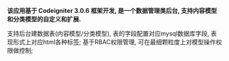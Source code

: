 **该应用基于 Codeigniter 3.0.6 框架开发, 是一个数据管理类后台, 支持内容模型和分类模型的自定义和扩展.**

支持后台建数据表(内容模型/分类模型), 表的字段配置对应mysql数据库字段, 表现形式上对应html各种标签; 基于RBAC权限管理, 可在最细颗粒度上对模型操作权限做控制;
